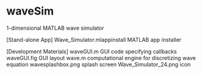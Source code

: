 # waveSim
1-dimensional MATLAB wave simulator

[Stand-alone App]
Wave_Simulator.mlappinstall   MATLAB app installer

[Development Materials]
waveGUI.m                     GUI code specifying callbacks
waveGUI.fig                   GUI layout
wave.m                        computational engine for discretizing wave equation
wavesplashbox.png             splash screen
Wave_Simulator_24.png         icon
